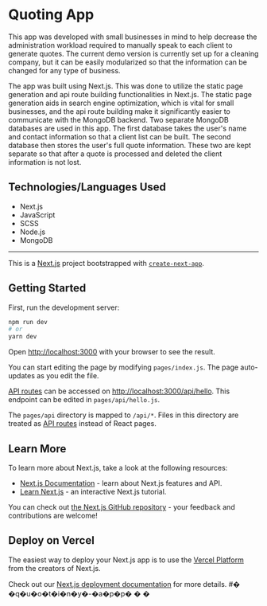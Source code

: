# Quoting App


This app was developed with small businesses in mind to help decrease the administration workload required to manually speak to each client to generate quotes. The current demo version is currently set up for a cleaning company, but it can be easily modularized so that the information can be changed for any type of business.

The app was built using Next.js. This was done to utilize the static page generation and api route building functionalities in Next.js. The static page generation aids in search engine optimization, which is vital for small businesses, and the api route building make it significantly easier to communicate with the MongoDB backend. Two separate MongoDB databases are used in this app. The first database takes the user's name and contact information so that a client list can be built. The second database then stores the user's full quote information. These two are kept separate so that after a quote is processed and deleted the client information is not lost.

## Technologies/Languages Used
- Next.js
- JavaScript
- SCSS
- Node.js
- MongoDB




-----------------------------------------------------------------------------------------------------------------------
This is a [Next.js](https://nextjs.org/) project bootstrapped with [`create-next-app`](https://github.com/vercel/next.js/tree/canary/packages/create-next-app).

## Getting Started

First, run the development server:

```bash
npm run dev
# or
yarn dev
```

Open [http://localhost:3000](http://localhost:3000) with your browser to see the result.

You can start editing the page by modifying `pages/index.js`. The page auto-updates as you edit the file.

[API routes](https://nextjs.org/docs/api-routes/introduction) can be accessed on [http://localhost:3000/api/hello](http://localhost:3000/api/hello). This endpoint can be edited in `pages/api/hello.js`.

The `pages/api` directory is mapped to `/api/*`. Files in this directory are treated as [API routes](https://nextjs.org/docs/api-routes/introduction) instead of React pages.

## Learn More

To learn more about Next.js, take a look at the following resources:

- [Next.js Documentation](https://nextjs.org/docs) - learn about Next.js features and API.
- [Learn Next.js](https://nextjs.org/learn) - an interactive Next.js tutorial.

You can check out [the Next.js GitHub repository](https://github.com/vercel/next.js/) - your feedback and contributions are welcome!

## Deploy on Vercel

The easiest way to deploy your Next.js app is to use the [Vercel Platform](https://vercel.com/new?utm_medium=default-template&filter=next.js&utm_source=create-next-app&utm_campaign=create-next-app-readme) from the creators of Next.js.

Check out our [Next.js deployment documentation](https://nextjs.org/docs/deployment) for more details.
#� �q�u�o�t�i�n�y�-�a�p�p�
�
�
